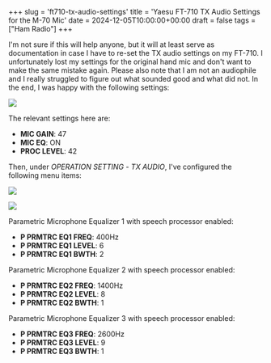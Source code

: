 +++
slug = 'ft710-tx-audio-settings'
title = 'Yaesu FT-710 TX Audio Settings for the M-70 Mic'
date = 2024-12-05T10:00:00+00:00
draft = false
tags = ["Ham Radio"]
+++

I'm not sure if this will help anyone, but it will at least serve as documentation in case I have to re-set the TX audio settings on my FT-710. I unfortunately lost my settings for the original hand mic and don't want to make the same mistake again. Please also note that I am not an audiophile and I really struggled to figure out what sounded good and what did not. In the end, I was happy with the following settings:

![](/img/ft710-tx-audio-settings-1.jpg)

The relevant settings here are:

* __MIC GAIN__: 47
* __MIC EQ__: ON
* __PROC LEVEL__: 42

Then, under _OPERATION SETTING_ - _TX AUDIO_, I've configured the following menu items:

![](/img/ft710-tx-audio-settings-2.jpg)

![](/img/ft710-tx-audio-settings-3.jpg)


Parametric Microphone Equalizer 1 with speech processor enabled:

* __P PRMTRC EQ1 FREQ__: 400Hz
* __P PRMTRC EQ1 LEVEL__: 6
* __P PRMTRC EQ1 BWTH__: 2

Parametric Microphone Equalizer 2 with speech processor enabled:

* __P PRMTRC EQ2 FREQ__: 1400Hz
* __P PRMTRC EQ2 LEVEL__: 8
* __P PRMTRC EQ2 BWTH__: 1

Parametric Microphone Equalizer 3 with speech processor enabled:

* __P PRMTRC EQ3 FREQ__: 2600Hz
* __P PRMTRC EQ3 LEVEL__: 9
* __P PRMTRC EQ3 BWTH__: 1

